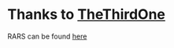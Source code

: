 Thanks to [TheThirdOne](https://github.com/TheThirdOne)
=========================================================
RARS can be found [here](https://github.com/TheThirdOne/rars)